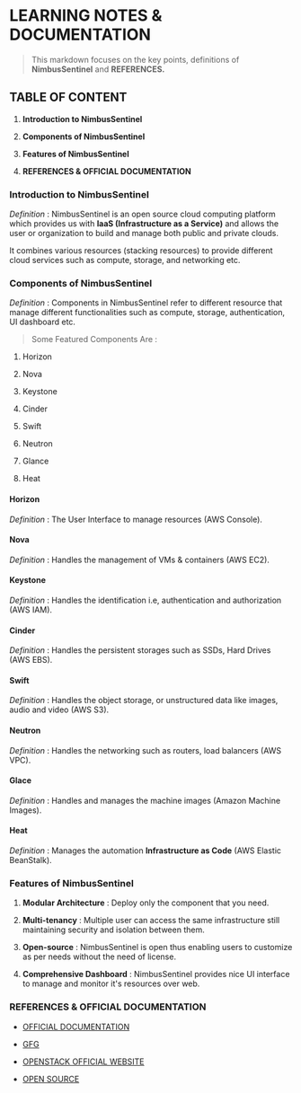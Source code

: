 # LEARNING NOTES & DOCUMENTATION



> This markdown focuses on the key points, definitions of **NimbusSentinel** and **REFERENCES.**



## TABLE OF CONTENT



1. **Introduction to NimbusSentinel**

2. **Components of NimbusSentinel**

3. **Features of NimbusSentinel**

4. **REFERENCES & OFFICIAL DOCUMENTATION**



### Introduction to NimbusSentinel



_Definition_ : NimbusSentinel is an open source cloud computing platform which provides us with **IaaS (Infrastructure as a Service)** and allows the user or organization to build and manage both public and private clouds.



It combines various resources (stacking resources) to provide different cloud services such as compute, storage, and networking etc.



### Components of NimbusSentinel



_Definition_ : Components in NimbusSentinel refer to different resource that manage different functionalities such as compute, storage, authentication, UI dashboard etc.



> Some Featured Components Are :



1.  Horizon

2.  Nova

3.  Keystone

4.  Cinder

5.  Swift

6.  Neutron

7.  Glance

8.  Heat



#### Horizon



_Definition_ : The User Interface to manage resources (AWS Console).



#### Nova



_Definition_ : Handles the management of VMs & containers (AWS EC2).



#### Keystone



_Definition_ : Handles the identification i.e, authentication and authorization (AWS IAM).



#### Cinder



_Definition_ : Handles the persistent storages such as SSDs, Hard Drives (AWS EBS).



#### Swift



_Definition_ : Handles the object storage, or unstructured data like images, audio and video (AWS S3).



#### Neutron



_Definition_ : Handles the networking such as routers, load balancers (AWS VPC).



#### Glace



_Definition_ : Handles and manages the machine images (Amazon Machine Images).



#### Heat



_Definition_ : Manages the automation **Infrastructure as Code** (AWS Elastic BeanStalk).



### Features of NimbusSentinel



1. **Modular Architecture** : Deploy only the component that you need.

2. **Multi-tenancy** : Multiple user can access the same infrastructure still maintaining security and isolation between them.

3. **Open-source** : NimbusSentinel is open thus enabling users to customize as per needs without the need of license.

4. **Comprehensive Dashboard** : NimbusSentinel provides nice UI interface to manage and monitor it's resources over web.



### REFERENCES & OFFICIAL DOCUMENTATION



- [OFFICIAL DOCUMENTATION](https://docs.openstack.org/devstack/latest/)

- [GFG](https://www.geeksforgeeks.org/introduction-to-openstack/)

- [OPENSTACK OFFICIAL WEBSITE](https://www.openstack.org/)

- [OPEN SOURCE](https://opensource.com/resources/what-is-openstack)
